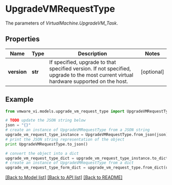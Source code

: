 # UpgradeVMRequestType

The parameters of *VirtualMachine.UpgradeVM_Task*. 

## Properties
Name | Type | Description | Notes
------------ | ------------- | ------------- | -------------
**version** | **str** | If specified, upgrade to that specified version. If not specified, upgrade to the most current virtual hardware supported on the host.  | [optional] 

## Example

```python
from vmware_vi.models.upgrade_vm_request_type import UpgradeVMRequestType

# TODO update the JSON string below
json = "{}"
# create an instance of UpgradeVMRequestType from a JSON string
upgrade_vm_request_type_instance = UpgradeVMRequestType.from_json(json)
# print the JSON string representation of the object
print UpgradeVMRequestType.to_json()

# convert the object into a dict
upgrade_vm_request_type_dict = upgrade_vm_request_type_instance.to_dict()
# create an instance of UpgradeVMRequestType from a dict
upgrade_vm_request_type_form_dict = upgrade_vm_request_type.from_dict(upgrade_vm_request_type_dict)
```
[[Back to Model list]](../README.md#documentation-for-models) [[Back to API list]](../README.md#documentation-for-api-endpoints) [[Back to README]](../README.md)


